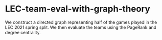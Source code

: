 # LEC-team-eval-with-graph-theory
We construct a directed graph representing half of the games played in the LEC 2021 spring split. We then evaluate the teams using the PageRank and degree centrality.

